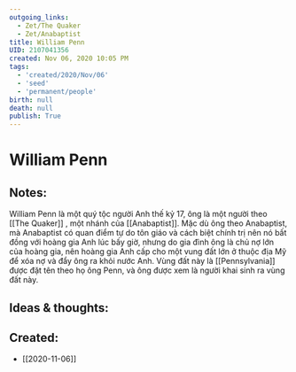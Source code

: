 ```yaml
---
outgoing_links:
  - Zet/The Quaker
  - Zet/Anabaptist
title: William Penn
UID: 2107041356
created: Nov 06, 2020 10:05 PM
tags:
  - 'created/2020/Nov/06'
  - 'seed'
  - 'permanent/people'
birth: null
death: null
publish: True
---
```

# William Penn

## Notes:
William Penn là một quý tộc người Anh thế kỷ 17, ông là một người theo [[The Quaker]] , một nhánh của [[Anabaptist]]. Mặc dù ông theo Anabaptist, mà Anabaptist có quan điểm tự do tôn giáo và cách biệt chính trị nên nó bất đồng với hoàng gia Anh lúc bấy giờ, nhưng do gia đình ông là chủ nợ lớn của hoàng gia, nên hoàng gia Anh cấp cho một vung đất lớn ở thuộc địa Mỹ để xóa nợ và đẩy ông ra khỏi nước Anh. Vùng đất này là [[Pennsylvania]] được đặt tên theo họ ông Penn, và ông được xem là người khai sinh ra vùng đất này.

## Ideas & thoughts:

## Created:
- [[2020-11-06]]
